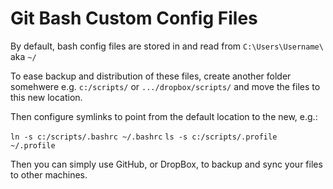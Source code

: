 # Git Bash Custom Config Files

By default, bash config files are stored in and read from `C:\Users\Username\` aka `~/`

To ease backup and distribution of these files, create another folder somehwere e.g. `c:/scripts/` or `.../dropbox/scripts/` and move the files to this new location.

Then configure symlinks to point from the default location to the new, e.g.:

`ln -s c:/scripts/.bashrc ~/.bashrc`
`ls -s c:/scripts/.profile ~/.profile`

Then you can simply use GitHub, or DropBox, to backup and sync your files to other machines.